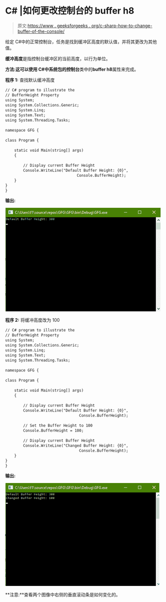 # C# |如何更改控制台的 buffer h8

> 原文:[https://www . geeksforgeeks . org/c-sharp-how-to-change-buffer-of-the-console/](https://www.geeksforgeeks.org/c-sharp-how-to-change-bufferheight-of-the-console/)

给定 C#中的正常控制台，任务是找到缓冲区高度的默认值，并将其更改为其他值。

**缓冲高度**是指控制台缓冲区的当前高度，以行为单位。

**方法:**这可以使用 C#中系统包的**控制台**类中的**buffer h8**属性来完成。

**程序 1:** 查找默认缓冲高度

```
// C# program to illustrate the
// BufferHeight Property
using System;
using System.Collections.Generic;
using System.Linq;
using System.Text;
using System.Threading.Tasks;

namespace GFG {

class Program {

    static void Main(string[] args)
    {

        // Display current Buffer Height
        Console.WriteLine("Default Buffer Height: {0}",
                                Console.BufferHeight);
    }
}
}
```

**输出:**

![](img/86b904de14fc6edd16e6582d56871b86.png)

**程序 2:** 将缓冲高度改为 100

```
// C# program to illustrate the
// BufferHeight Property
using System;
using System.Collections.Generic;
using System.Linq;
using System.Text;
using System.Threading.Tasks;

namespace GFG {

class Program {

    static void Main(string[] args)
    {

        // Display current Buffer Height
        Console.WriteLine("Default Buffer Height: {0}",
                                 Console.BufferHeight);

        // Set the Buffer Height to 100
        Console.BufferHeight = 100;

        // Display current Buffer Height
        Console.WriteLine("Changed Buffer Height: {0}",
                                 Console.BufferHeight);
    }
}
}
```

**输出:**

![](img/65571919f6277e82154759609cb62cc3.png)

**注意:**查看两个图像中右侧的垂直滚动条是如何变化的。